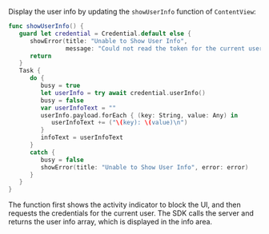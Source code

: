 Display the user info by updating the `showUserInfo` function of `ContentView`:

```swift
func showUserInfo() {
   guard let credential = Credential.default else {
      showError(title: "Unable to Show User Info",
                message: "Could not read the token for the current user.")
      return
   }
   Task {
      do {
         busy = true
         let userInfo = try await credential.userInfo()
         busy = false
         var userInfoText = ""
         userInfo.payload.forEach { (key: String, value: Any) in
            userInfoText += ("\(key): \(value)\n")
         }
         infoText = userInfoText
      }
      catch {
         busy = false
         showError(title: "Unable to Show User Info", error: error)
      }
   }
}
```

The function first shows the activity indicator to block the UI, and then requests the credentials for the current user. The SDK calls the server and returns the user info array, which is displayed in the info area.
